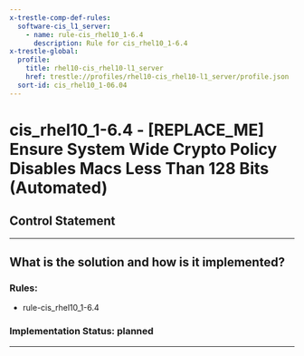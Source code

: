 ```yaml
---
x-trestle-comp-def-rules:
  software-cis_l1_server:
    - name: rule-cis_rhel10_1-6.4
      description: Rule for cis_rhel10_1-6.4
x-trestle-global:
  profile:
    title: rhel10-cis_rhel10-l1_server
    href: trestle://profiles/rhel10-cis_rhel10-l1_server/profile.json
  sort-id: cis_rhel10_1-06.04
---
```


# cis_rhel10_1-6.4 - \[REPLACE_ME\] Ensure System Wide Crypto Policy Disables Macs Less Than 128 Bits (Automated)

## Control Statement

______________________________________________________________________

## What is the solution and how is it implemented?

<!-- For implementation status enter one of: implemented, partial, planned, alternative, not-applicable -->

<!-- Note that the list of rules under ### Rules: is read-only and changes will not be captured after assembly to JSON -->

<!-- Add control implementation description here for control: cis_rhel10_1-6.4 -->

### Rules:

  - rule-cis_rhel10_1-6.4

### Implementation Status: planned

______________________________________________________________________
